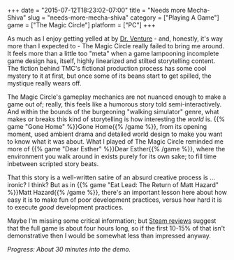 +++
date = "2015-07-12T18:23:02-07:00"
title = "Needs more Mecha-Shiva"
slug = "needs-more-mecha-shiva"
category = ["Playing A Game"]
game = ["The Magic Circle"]
platform = ["PC"]
+++

As much as I enjoy getting yelled at by <a href="http://www.imdb.com/name/nm0881672/">Dr. Venture</a> - and, honestly, it's way more than I expected to - The Magic Circle really failed to bring me around.  It feels more than a little too "meta" when a game lampooning incomplete game design has, itself, highly linearized and stilted storytelling content.  The fiction behind TMC's fictional production process has some cool mystery to it at first, but once some of its beans start to get spilled, the mystique really wears off.

The Magic Circle's gameplay mechanics are not nuanced enough to make a game out of; really, this feels like a humorous story told semi-interactively.  And within the bounds of the burgeoning "walking simulator" genre, what makes or breaks this kind of storytelling is how interesting the <i>world</i> is.  {{% game "Gone Home" %}}Gone Home{{% /game %}}, from its opening moment, used ambient drama and detailed world design to make you want to know what it was about.  What I played of The Magic Circle reminded me more of {{% game "Dear Esther" %}}Dear Esther{{% /game %}}, where the environment you walk around in exists purely for its own sake; to fill time inbetween scripted story beats.

That this story is a well-written satire of an absurd creative process is ... ironic?  I think?  But as in {{% game "Eat Lead: The Return of Matt Hazard" %}}Matt Hazard{{% /game %}}, there's an important lesson here about how easy it is to make fun of poor development practices, versus how hard it is to execute <i>good</i> development practices.

Maybe I'm missing some critical information; but <a href="http://store.steampowered.com/app/323380/#app_reviews_hash">Steam reviews</a> suggest that the full game is about four hours long, so if the first 10-15% of that isn't demonstrative then I would be somewhat less than impressed anyway.

<i>Progress: About 30 minutes into the demo.</i>